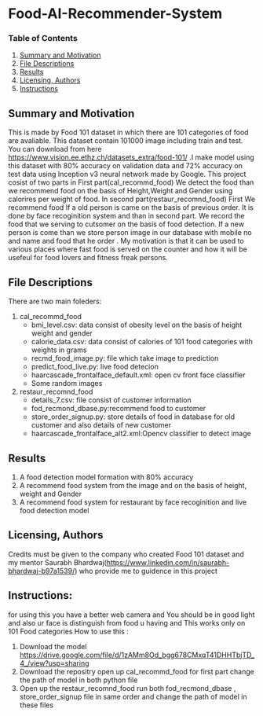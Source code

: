 # Food-AI-Recommender-System
### Table of Contents

1. [Summary and Motivation](#installation)
2. [File Descriptions](#files)
3. [Results](#results)
4. [Licensing, Authors](#licensing)
5. [Instructions](#instructions)

## Summary and Motivation <a name="installation"></a>
This is made by Food 101 dataset in which there are 101 categories of food are avaliable. This dataset contain 101000 image including train and test. You can download from here https://www.vision.ee.ethz.ch/datasets_extra/food-101/ .I make model using this dataset with 80% accuracy on validation data and 72% accuracy on test data  using Inception v3 neural network made by Google.
This project cosist of two parts in First part(cal_recommd_food) We detect the food than we recommend food on the basis of Height,Weight and Gender using calorires per weight of food.
In second part(restaur_recomnd_food) First We recommend food If a old person is came on the basis of previous order. It is done by face recoginition system and than in second part. We record the food that we serving to cutsomer on the basis of food detection. If a new person is come than we store person image in our database with mobile no and name and food that he order
. My motivation is that it can be used to various places where fast food is served on the counter and how it will be usefeul for food lovers and fitness freak persons.
## File Descriptions <a name="files"></a>

There are two main foleders:
1. cal_recommd_food
    - bmi_level.csv: data consist of obesity level  on the basis of height weight and gender
    - calorie_data.csv: data consist of calories of 101 food categories with weights in grams
    - recmd_food_image.py: file which take image to prediction
    - predict_food_live.py: live food detecion
    - haarcascade_frontalface_default.xml: open cv front face classifier
    - Some random images
2. restaur_recomnd_food
    - details_7.csv: file consist of customer information
    - fod_recmond_dbase.py:recommend food to customer
    - store_order_signup.py: store details of food in  database for old customer and also details of new customer
    - haarcascade_frontalface_alt2.xml:Opencv classifier to detect image

## Results<a name="results"></a>

1. A food detection model formation with 80% accuracy
2. A recommend food system from the image and on the basis of height, weight and Gender
3. A recommend food system for restaurant by face recoginition and live food detection model


## Licensing, Authors<a name="licensing"></a>

Credits must be given to the company who created Food 101 dataset and my mentor Saurabh Bhardwaj(https://www.linkedin.com/in/saurabh-bhardwaj-b97a1539/) who provide me to guidence in this project 

## Instructions:<a name="instructions"></a>
for using this you have a better web camera and You should be in good light and also ur face is distinguish from food u having and This works only on 101 Food categories
How to use this :
1. Download the model https://drive.google.com/file/d/1zAMm8Od_bgg678CMxqT41DHHTbjTD_4_/view?usp=sharing 
2. Download the repositry open up cal_recommd_food for first part change the path of model in both python file
3. Open up the restaur_recomnd_food run both fod_recmond_dbase , store_order_signup file in same order and change the path of model in these  files


